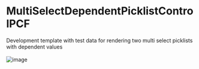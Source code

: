 # MultiSelectDependentPicklistControlPCF
Development template with test data for rendering two multi select picklists with dependent values
<br/><br/>
![image](https://user-images.githubusercontent.com/13801775/195103155-9412e39d-89b7-4cbb-8ce5-ed4609606123.png)
